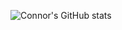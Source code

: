 ![Connor's GitHub stats](https://github-readme-stats.vercel.app/api?username=anuraghazra&show_icons=true)
